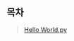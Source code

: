 ## 목차
> [Hello World.py](https://github.com/Po0411/Project_Study/blob/main/%EC%96%B8%EC%96%B4/Python/Hello%20World.py)
